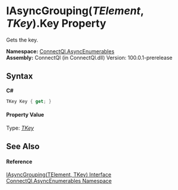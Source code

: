 # IAsyncGrouping(*TElement*, *TKey*).Key Property 
 

Gets the key.

**Namespace:**&nbsp;<a href="N_ConnectQl_AsyncEnumerables">ConnectQl.AsyncEnumerables</a><br />**Assembly:**&nbsp;ConnectQl (in ConnectQl.dll) Version: 100.0.1-prerelease

## Syntax

**C#**<br />
``` C#
TKey Key { get; }
```


#### Property Value
Type: <a href="T_ConnectQl_AsyncEnumerables_IAsyncGrouping_2">*TKey*</a>

## See Also


#### Reference
<a href="T_ConnectQl_AsyncEnumerables_IAsyncGrouping_2">IAsyncGrouping(TElement, TKey) Interface</a><br /><a href="N_ConnectQl_AsyncEnumerables">ConnectQl.AsyncEnumerables Namespace</a><br />